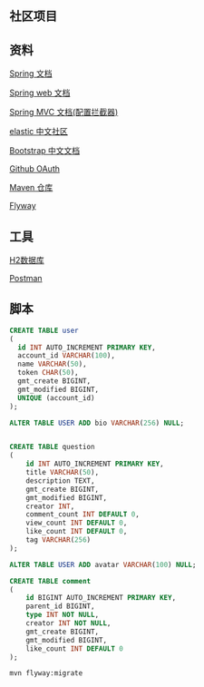 ## 社区项目

## 资料
[Spring 文档](https://spring.io/guides)

[Spring web 文档](https://spring.io/guides/gs/serving-web-content/)

[Spring MVC 文档(配置拦截器)](https://docs.spring.io/spring/docs/5.0.3.RELEASE/spring-framework-reference/web.html#spring-web)

[elastic 中文社区](https://elasticsearch.cn/)

[Bootstrap 中文文档](https://v3.bootcss.com/)

[Github OAuth](https://developer.github.com/apps/building-oauth-apps/creating-an-oauth-app/)

[Maven 仓库](https://mvnrepository.com/)

[Flyway](https://flywaydb.org/)
## 工具
[H2数据库](http://www.h2database.com/html/main.html)

[Postman](https://chrome.google.com/webstore/detail/coohjcphdfgbiolnekdpbcijmhambjff)

## 脚本

```sql
CREATE TABLE user
(
  id INT AUTO_INCREMENT PRIMARY KEY,
  account_id VARCHAR(100),
  name VARCHAR(50),
  token CHAR(50),
  gmt_create BIGINT,
  gmt_modified BIGINT,
  UNIQUE (account_id)
);

ALTER TABLE USER ADD bio VARCHAR(256) NULL;


CREATE TABLE question
(
    id INT AUTO_INCREMENT PRIMARY KEY,
    title VARCHAR(50),
    description TEXT,
    gmt_create BIGINT,
    gmt_modified BIGINT,
    creator INT,
    comment_count INT DEFAULT 0,
    view_count INT DEFAULT 0,
    like_count INT DEFAULT 0,
    tag VARCHAR(256)
);

ALTER TABLE USER ADD avatar VARCHAR(100) NULL;

CREATE TABLE comment
(
    id BIGINT AUTO_INCREMENT PRIMARY KEY,
    parent_id BIGINT,
    type INT NOT NULL,
    creator INT NOT NULL,
    gmt_create BIGINT,
    gmt_modified BIGINT,
    like_count INT DEFAULT 0
);


```
```bash
mvn flyway:migrate 
```
